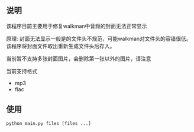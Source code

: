 ## 说明
该程序目前主要用于修复walkman中音频的封面无法正常显示

原理: 封面无法显示一般是的文件头不规范，可能walkman对文件头的容错很低。该程序将封面文件取出重新生成文件头后存入。

当前暂不支持多张封面图片，会删除第一张以外的图片，请注意

当前支持格式
* mp3
* flac


## 使用
```bash
python main.py files [files ...]
```

